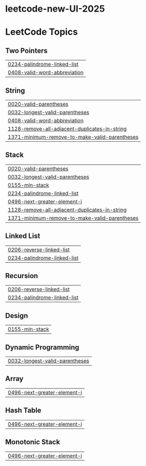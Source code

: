# leetcode-new-UI-2025
<!---LeetCode Topics Start-->
# LeetCode Topics
## Two Pointers
|  |
| ------- |
| [0234-palindrome-linked-list](https://github.com/AmlanAlok/leetcode-new-UI-2025/tree/master/0234-palindrome-linked-list) |
| [0408-valid-word-abbreviation](https://github.com/AmlanAlok/leetcode-new-UI-2025/tree/master/0408-valid-word-abbreviation) |
## String
|  |
| ------- |
| [0020-valid-parentheses](https://github.com/AmlanAlok/leetcode-new-UI-2025/tree/master/0020-valid-parentheses) |
| [0032-longest-valid-parentheses](https://github.com/AmlanAlok/leetcode-new-UI-2025/tree/master/0032-longest-valid-parentheses) |
| [0408-valid-word-abbreviation](https://github.com/AmlanAlok/leetcode-new-UI-2025/tree/master/0408-valid-word-abbreviation) |
| [1128-remove-all-adjacent-duplicates-in-string](https://github.com/AmlanAlok/leetcode-new-UI-2025/tree/master/1128-remove-all-adjacent-duplicates-in-string) |
| [1371-minimum-remove-to-make-valid-parentheses](https://github.com/AmlanAlok/leetcode-new-UI-2025/tree/master/1371-minimum-remove-to-make-valid-parentheses) |
## Stack
|  |
| ------- |
| [0020-valid-parentheses](https://github.com/AmlanAlok/leetcode-new-UI-2025/tree/master/0020-valid-parentheses) |
| [0032-longest-valid-parentheses](https://github.com/AmlanAlok/leetcode-new-UI-2025/tree/master/0032-longest-valid-parentheses) |
| [0155-min-stack](https://github.com/AmlanAlok/leetcode-new-UI-2025/tree/master/0155-min-stack) |
| [0234-palindrome-linked-list](https://github.com/AmlanAlok/leetcode-new-UI-2025/tree/master/0234-palindrome-linked-list) |
| [0496-next-greater-element-i](https://github.com/AmlanAlok/leetcode-new-UI-2025/tree/master/0496-next-greater-element-i) |
| [1128-remove-all-adjacent-duplicates-in-string](https://github.com/AmlanAlok/leetcode-new-UI-2025/tree/master/1128-remove-all-adjacent-duplicates-in-string) |
| [1371-minimum-remove-to-make-valid-parentheses](https://github.com/AmlanAlok/leetcode-new-UI-2025/tree/master/1371-minimum-remove-to-make-valid-parentheses) |
## Linked List
|  |
| ------- |
| [0206-reverse-linked-list](https://github.com/AmlanAlok/leetcode-new-UI-2025/tree/master/0206-reverse-linked-list) |
| [0234-palindrome-linked-list](https://github.com/AmlanAlok/leetcode-new-UI-2025/tree/master/0234-palindrome-linked-list) |
## Recursion
|  |
| ------- |
| [0206-reverse-linked-list](https://github.com/AmlanAlok/leetcode-new-UI-2025/tree/master/0206-reverse-linked-list) |
| [0234-palindrome-linked-list](https://github.com/AmlanAlok/leetcode-new-UI-2025/tree/master/0234-palindrome-linked-list) |
## Design
|  |
| ------- |
| [0155-min-stack](https://github.com/AmlanAlok/leetcode-new-UI-2025/tree/master/0155-min-stack) |
## Dynamic Programming
|  |
| ------- |
| [0032-longest-valid-parentheses](https://github.com/AmlanAlok/leetcode-new-UI-2025/tree/master/0032-longest-valid-parentheses) |
## Array
|  |
| ------- |
| [0496-next-greater-element-i](https://github.com/AmlanAlok/leetcode-new-UI-2025/tree/master/0496-next-greater-element-i) |
## Hash Table
|  |
| ------- |
| [0496-next-greater-element-i](https://github.com/AmlanAlok/leetcode-new-UI-2025/tree/master/0496-next-greater-element-i) |
## Monotonic Stack
|  |
| ------- |
| [0496-next-greater-element-i](https://github.com/AmlanAlok/leetcode-new-UI-2025/tree/master/0496-next-greater-element-i) |
<!---LeetCode Topics End-->